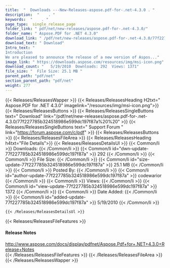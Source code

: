 ```yaml
---
title:  "  Downloads ---New-Releases-aspose.pdf-for-.net-4.3.0 . " 
description:  "    . " 
keywords:  "    . " 
page_type:  single_release_page
folder_link: " pdf/net/new-releases/aspose.pdf-for-.net-4.3.0/"
folder_name: " Aspose.PDF for .NET 4.3.0"
download_link: " /pdf/net/new-releases/aspose.pdf-for-.net-4.3.0/77f227785b324518986e599dc197f87a"
download_text: " Download"
Intro_text: " 
Introduction
We are pleased to announce the release of a new version of Aspos..."
image_link: " https://downloads.aspose.com/resources/img/msi-icon.png"
download_count: "   5/19/2010  Downloads: 292  Views: 1371"
file_size: "  File Size: 25.1 MB "
parent_path: "pdf/net"
section_parent_path: "pdf/net"
weight: 277 
---
```


{{< Releases/ReleasesWapper >}}
  {{< Releases/ReleasesHeading H2txt=" Aspose.PDF for .NET 4.3.0" imagelink="/resources/img/msi-icon.png">}}
  {{< Releases/ReleasesButtons >}}
    {{< Releases/ReleasesSingleButtons text=" Download" link="/pdf/net/new-releases/aspose.pdf-for-.net-4.3.0/77f227785b324518986e599dc197f87a%20%20" >}}
    {{< Releases/ReleasesSingleButtons text=" Support Forum " link="https://forum.aspose.com/c/pdf" >}}
  {{< Releases/ReleasesButtons >}}
  {{< Releases/ReleasesFileArea >}}
    {{< Releases/ReleasesHeading h4txt="File Details">}}
    {{< Releases/ReleasesDetailsUl >}}
            {{< Common/li  >}} Downloads: {{< /Common/li >}} 
      {{< Common/li id="dwn-update-77f227785b324518986e599dc197f87a" >}} 292 {{< /Common/li >}} 
      {{< Common/li  >}} File Size: {{< /Common/li >}} 
      {{< Common/li id="size-update-77f227785b324518986e599dc197f87a" >}} 25.1 MB {{< /Common/li >}} 
      {{< Common/li  >}} Posted By: {{< /Common/li >}} 
      {{< Common/li id="author-update-77f227785b324518986e599dc197f87a" >}} codewarior {{< /Common/li >}} 
      {{< Common/li  >}} Views: {{< /Common/li >}} 
      {{< Common/li id="view-update-77f227785b324518986e599dc197f87a" >}} 1372 {{< /Common/li >}} 
      {{< Common/li  >}} Date Added: {{< /Common/li >}} 
      {{< Common/li id="added-update-77f227785b324518986e599dc197f87a" >}} 5/19/2010 {{< /Common/li >}} 

    {{< /Releases/ReleasesDetailsUl >}}

  {{< Releases/ReleasesFileFeatures >}}
      <h4>Release Notes</h4><div><a href="http://www.aspose.com/docs/display/pdfnet/Aspose.Pdf+for+.NET+4.3.0+Release+Notes">http://www.aspose.com/docs/display/pdfnet/Aspose.Pdf+for+.NET+4.3.0+Release+Notes</a></div>
  {{< /Releases/ReleasesFileFeatures >}}
 {{< /Releases/ReleasesFileArea >}}
{{< /Releases/ReleasesWapper >}}


